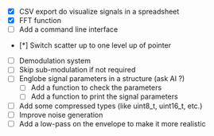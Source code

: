 - [X] CSV export do visualize signals in a spreadsheet
- [X] FFT function
- [ ] Add a command line interface
- [*] Switch scatter up to one level up of pointer
- [ ] Demodulation system
- [ ] Skip sub-modulation if not required
- [ ] Englobe signal parameters in a structure (ask AI ?)
    - [ ] Add a function to check the parameters
    - [ ] Add a function to print the signal parameters
- [ ] Add some compressed types (like uint8_t, uint16_t, etc.)
- [ ] Improve noise generation
- [ ] Add a low-pass on the envelope to make it more realistic